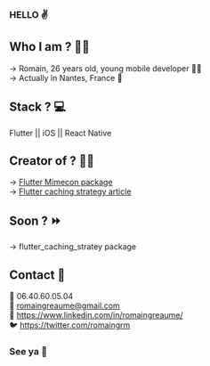 ### HELLO ✌️ 

## Who I am ? 🤷‍♂️

→ Romain, 26 years old, young mobile developer 👨‍💻<br>
→ Actually in Nantes, France 📍

## Stack ? 💻

Flutter || iOS || React Native

## Creator of ? 👨‍💻

→ [Flutter Mimecon package](https://pub.dev/packages/mimecon)<br>
→ [Flutter caching strategy article](https://medium.com/@romaingreaume/implementing-a-cache-strategy-in-your-flutter-app-5db3e316e7c9)  

## Soon ? ⏩

→ flutter_caching_stratey package 

## Contact 📱

📱 06.40.60.05.04<br>
📩 romaingreaume@gmail.com<br>
🔵 https://www.linkedin.com/in/romaingreaume/<br>
🐦 https://twitter.com/romaingrm

### See ya 👋
